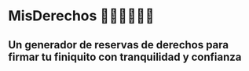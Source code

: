 # MisDerechos 👨🏽‍⚖️👩🏽‍⚖️
## Un generador de reservas de derechos para firmar tu finiquito con tranquilidad y confianza
